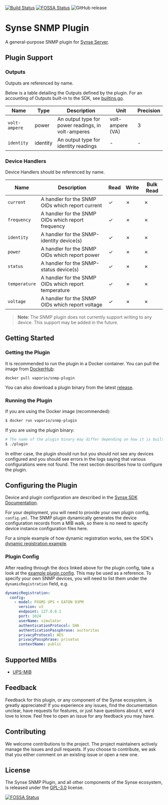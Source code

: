 [![Build Status](https://build.vio.sh/buildStatus/icon?job=vapor-ware/synse-snmp-plugin/master)](https://build.vio.sh/blue/organizations/jenkins/vapor-ware%2Fsynse-snmp-plugin/activity)
[![FOSSA Status](https://app.fossa.io/api/projects/git%2Bgithub.com%2Fvapor-ware%2Fsynse-snmp-plugin.svg?type=shield)](https://app.fossa.io/projects/git%2Bgithub.com%2Fvapor-ware%2Fsynse-snmp-plugin?ref=badge_shield)
![GitHub release](https://img.shields.io/github/release/vapor-ware/synse-snmp-plugin.svg)

# Synse SNMP Plugin

A general-purpose SNMP plugin for [Synse Server][synse-server].

## Plugin Support

### Outputs

Outputs are referenced by name.

Below is a table detailing the Outputs defined by the plugin. For an accounting of Outputs
built-in to the SDK, see [builtins.go](https://github.com/vapor-ware/synse-sdk/blob/master/sdk/output/builtins.go).

| Name | Type | Description | Unit | Precision |
| ---- | ---- | ----------- | ---- | --------- |
| `volt-ampere` | power | An output type for power readings, in volt-amperes | volt-ampere (VA) | 3 |
| `identity` | identity | An output type for identity readings | - | - |

### Device Handlers

Device Handlers should be referenced by name.

| Name | Description | Read | Write | Bulk Read |
| ---- | ----------- | ---- | ----- | --------- |
| `current` | A handler for the SNMP OIDs which report current | ✓ | ✗ | ✗ |
| `frequency` | A handler for the SNMP OIDs which report frequency | ✓ | ✗ | ✗ |
| `identity` | A handler for the SNMP-identity device(s) | ✓ | ✗ | ✗ |
| `power` | A handler for the SNMP OIDs which report power | ✓ | ✗ | ✗ |
| `status` | A handler for the SNMP-status device(s) | ✓ | ✗ | ✗ |
| `temperature` | A handler for the SNMP OIDs which report temperature | ✓ | ✗ | ✗ |
| `voltage` | A handler for the SNMP OIDs which report voltage | ✓ | ✗ | ✗ |

> **Note**: The SNMP plugin does not currently support writing to any device. This support
> may be added in the future.

## Getting Started

### Getting the Plugin

It is recommended to run the plugin in a Docker container. You can pull the image from
[DockerHub][plugin-dockerhub]:

```
docker pull vaporio/snmp-plugin
```

You can also download a plugin binary from the latest [release][plugin-release].

### Running the Plugin

If you are using the Docker image (recommended):

```bash
$ docker run vaporio/snmp-plugin
```

If you are using the plugin binary:

```bash
# The name of the plugin binary may differ depending on how it is built/downloaded.
$ ./plugin
```

In either case, the plugin should run but you should not see any devices configured
and you should see errors in the logs saying that various configurations were not found.
The next section describes how to configure the plugin.

## Configuring the Plugin

Device and plugin configuration are described in the [Synse SDK Documentation][sdk-docs].

For your deployment, you will need to provide your own plugin config, `config.yml`.
The SNMP plugin dynamically generates the device configuration records from a MIB walk,
so there is no need to specify device instance configuration files here.

For a simple example of how dynamic registration works, see the SDK's
[dynamic registration example][dynamic-reg-example].

### Plugin Config

After reading through the docs linked above for the plugin config, take a look at the
[example plugin config](example/config.yml). This may be used as a reference. To specify your
own SNMP devices, you will need to list them under the `dynamicRegistration` field, e.g.

```yaml
dynamicRegistration:
  config:
    - model: PXGMS UPS + EATON 93PM
      version: v3
      endpoint: 127.0.0.1
      port: 1024
      userName: simulator
      authenticationProtocol: SHA
      authenticationPassphrase: auctoritas
      privacyProtocol: AES
      privacyPassphrase: privatus
      contextName: public
```

## Supported MIBs

* [UPS-MIB][ups-mib-rfc]

## Feedback

Feedback for this plugin, or any component of the Synse ecosystem, is greatly appreciated!
If you experience any issues, find the documentation unclear, have requests for features,
or just have questions about it, we'd love to know. Feel free to open an issue for any
feedback you may have.

## Contributing

We welcome contributions to the project. The project maintainers actively manage the issues
and pull requests. If you choose to contribute, we ask that you either comment on an existing
issue or open a new one.

## License

The Synse SNMP Plugin, and all other components of the Synse ecosystem, is released under the
[GPL-3.0](LICENSE) license.

[![FOSSA Status](https://app.fossa.io/api/projects/git%2Bgithub.com%2Fvapor-ware%2Fsynse-snmp-plugin.svg?type=large)](https://app.fossa.io/projects/git%2Bgithub.com%2Fvapor-ware%2Fsynse-snmp-plugin?ref=badge_large)

[synse-server]: https://github.com/vapor-ware/synse-server
[plugin-dockerhub]: https://hub.docker.com/r/vaporio/snmp-plugin
[plugin-release]: https://github.com/vapor-ware/synse-snmp-plugin/releases
[sdk-docs]: http://synse-sdk.readthedocs.io/en/latest/user/configuration.html
[dynamic-reg-example]: https://github.com/vapor-ware/synse-sdk/tree/master/examples/dynamic_registration
[ups-mib-rfc]: https://tools.ietf.org/html/rfc1628
